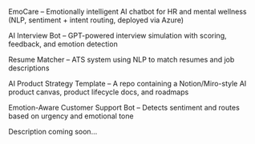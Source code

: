 EmoCare – Emotionally intelligent AI chatbot for HR and mental wellness (NLP, sentiment + intent routing, deployed via Azure)

AI Interview Bot – GPT-powered interview simulation with scoring, feedback, and emotion detection

Resume Matcher – ATS system using NLP to match resumes and job descriptions

AI Product Strategy Template – A repo containing a Notion/Miro-style AI product canvas, product lifecycle docs, and roadmaps

Emotion-Aware Customer Support Bot – Detects sentiment and routes based on urgency and emotional tone



Description coming soon...

